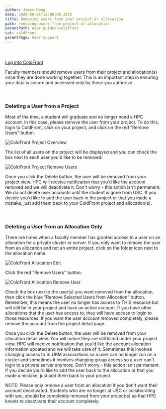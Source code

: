 ```yaml
---
author: James Hong
date: 2020-06-01T12:00:00.387Z
title: Removing users from your project or allocation
path: removing-users-from-project-or-allocation
parentPath: user-guides/coldfront
cat: coldFront
parentPage: User Support
---
```


&nbsp;  
&nbsp;  
[Log into ColdFront](https://hpcaccount.usc.edu/)  

Faculty members should remove users from their project and allocation(s) once they are done working together.  This is an important step in ensuring your data is secure and accessed only by those you authorize.  
&nbsp;  
&nbsp;  
### Deleting a User from a Project

Most of the time, a student will graduate and no longer need a HPC account.  In this case, please remove the user from your project.  To do this, login to ColdFront, click on your project, and click on the red "Remove Users" button.  

![ColdFront Project Overview](images/coldfront_project_overview.png)


The list of all users on the project will be displayed and you can check the box next to each user you'd like to be removed:  

![ColdFront Project Remove Users](images/coldfront_project_removeusers.jpg)


Once you click the Delete button, the user will be removed from your project view.  HPC will receive notification that you'd like the account removed and we will deactivate it.  Don't worry - this action isn't permanent.  We do not delete user accounts until the student is gone from USC.  If you decide you'd like to add the user back in the project or that you made a mistake, just add them back to your ColdFront project and allocation(s).
&nbsp;  
&nbsp;  
&nbsp;  
### Deleting a User from an Allocation Only

There are times when a faculty member has granted access to a user on an allocation for a private cluster or server.  If you only want to remove the user from an allocation and not an entire project, click on the folder icon next to the allocation name.  

![ColdFront Allocation Edit](images/coldfront_allocation_edit.png)

Click the red "Remove Users" button:  

![ColdFront Allocation Remove User](images/coldfront_allocation_removeuser.png)

Check the box next to the user(s) you want removed from the allocation, then click the blue "Remove Selected Users from Allocation" button.  Remember, this means the user no longer has access to THIS resource but will still be in your project and have an active account.  If you have other allocations that the user has access to, they will have access to login to those resources.  If you want the user account removed completely, please remove the account from the project detail page.

Once you click the Delete button, the user will be removed from your allocation detail view.  You will notice they are still listed under your project view.  HPC will receive notification that you'd like the account allocation information updated and we will take care of it.  Sometimes this involves changing access to SLURM associations so a user can no longer run on a cluster and sometimes it involves changing group access so a user can't login to a private server anymore.  Don't worry - this action isn't permanent.  If you decide you'd like to add the user back to the allocation or that you made a mistake, just add them back to your project

NOTE: Please only remove a user from an allocation if you don't want their account deactivated.  Students who are no longer at USC or collaborating with you, should be completely removed from your project(s) so that HPC knows to deactivate their account completely.



